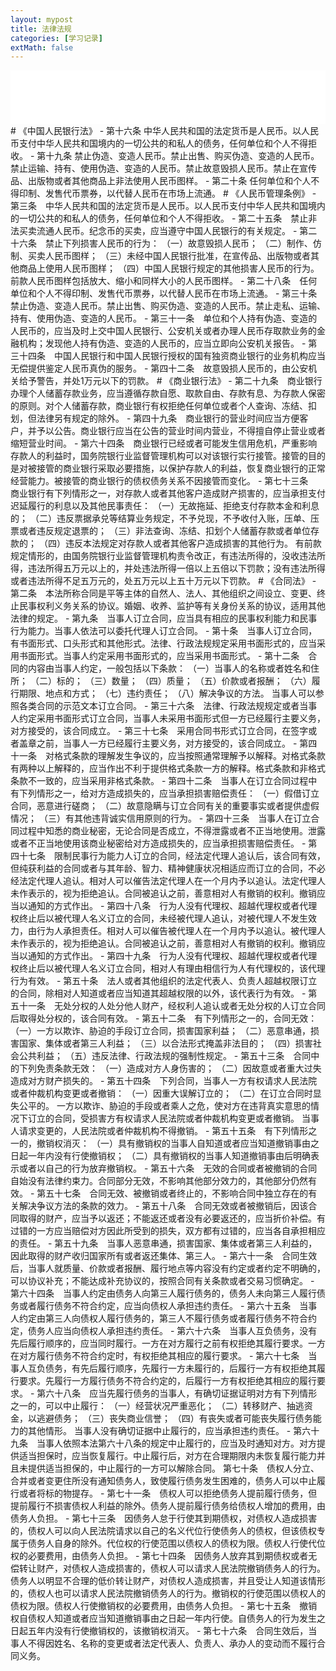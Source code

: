 ```yaml
---
layout: mypost
title: 法律法规
categories: [学习记录]
extMath: false
---
```


<iframe src="//music.163.com/outchain/player?type=2&id=1820965645&auto=1&height=66" frameborder="0" width="100%" height="86px" ></iframe>  
# 《中国人民银行法》
- 第十六条  中华人民共和国的法定货币是人民币。以人民币支付中华人民共和国境内的一切公共的和私人的债务，任何单位和个人不得拒收。  
- 第十九条  禁止伪造、变造人民币。禁止出售、购买伪造、变造的人民币。禁止运输、持有、使用伪造、变造的人民币。禁止故意毁损人民币。禁止在宣传品、出版物或者其他商品上非法使用人民币图样。  
- 第二十条  任何单位和个人不得印制、发售代币票券，以代替人民币在市场上流通。
# 《人民币管理条例》
- 第三条　中华人民共和国的法定货币是人民币。以人民币支付中华人民共和国境内的一切公共的和私人的债务，任何单位和个人不得拒收。  
- 第二十五条　禁止非法买卖流通人民币。纪念币的买卖，应当遵守中国人民银行的有关规定。  
- 第二十六条　禁止下列损害人民币的行为：
  （一）故意毁损人民币；
  （二）制作、仿制、买卖人民币图样；
  （三）未经中国人民银行批准，在宣传品、出版物或者其他商品上使用人民币图样；
  （四）中国人民银行规定的其他损害人民币的行为。
  前款人民币图样包括放大、缩小和同样大小的人民币图样。  
- 第二十八条　任何单位和个人不得印制、发售代币票券，以代替人民币在市场上流通。  
- 第三十条　禁止伪造、变造人民币。禁止出售、购买伪造、变造的人民币。禁止走私、运输、持有、使用伪造、变造的人民币。  
- 第三十一条　单位和个人持有伪造、变造的人民币的，应当及时上交中国人民银行、公安机关或者办理人民币存取款业务的金融机构；发现他人持有伪造、变造的人民币的，应当立即向公安机关报告。  
- 第三十四条　中国人民银行和中国人民银行授权的国有独资商业银行的业务机构应当无偿提供鉴定人民币真伪的服务。  
- 第四十二条　故意毁损人民币的，由公安机关给予警告，并处1万元以下的罚款。
# 《商业银行法》
- 第二十九条　商业银行办理个人储蓄存款业务，应当遵循存款自愿、取款自由、存款有息、为存款人保密的原则。对个人储蓄存款，商业银行有权拒绝任何单位或者个人查询、冻结、扣划，但法律另有规定的除外。  
- 第四十九条　商业银行的营业时间应当方便客户，并予以公告。商业银行应当在公告的营业时间内营业，不得擅自停止营业或者缩短营业时间。  
- 第六十四条　商业银行已经或者可能发生信用危机，严重影响存款人的利益时，国务院银行业监督管理机构可以对该银行实行接管。接管的目的是对被接管的商业银行采取必要措施，以保护存款人的利益，恢复商业银行的正常经营能力。被接管的商业银行的债权债务关系不因接管而变化。  
- 第七十三条　商业银行有下列情形之一，对存款人或者其他客户造成财产损害的，应当承担支付迟延履行的利息以及其他民事责任：
  （一）无故拖延、拒绝支付存款本金和利息的；
  （二）违反票据承兑等结算业务规定，不予兑现，不予收付入账，压单、压票或者违反规定退票的；
  （三）非法查询、冻结、扣划个人储蓄存款或者单位存款的；
  （四）违反本法规定对存款人或者其他客户造成损害的其他行为。
  有前款规定情形的，由国务院银行业监督管理机构责令改正，有违法所得的，没收违法所得，违法所得五万元以上的，并处违法所得一倍以上五倍以下罚款；没有违法所得或者违法所得不足五万元的，处五万元以上五十万元以下罚款。
# 《合同法》
- 第二条　本法所称合同是平等主体的自然人、法人、其他组织之间设立、变更、终止民事权利义务关系的协议。婚姻、收养、监护等有关身份关系的协议，适用其他法律的规定。  
- 第九条　当事人订立合同，应当具有相应的民事权利能力和民事行为能力。当事人依法可以委托代理人订立合同。  
- 第十条　当事人订立合同，有书面形式、口头形式和其他形式。法律、行政法规规定采用书面形式的，应当采用书面形式。当事人约定采用书面形式的，应当采用书面形式。  
- 第十二条　合同的内容由当事人约定，一般包括以下条款：
  （一）当事人的名称或者姓名和住所；
  （二）标的；
  （三）数量；
  （四）质量；
  （五）价款或者报酬；
  （六）履行期限、地点和方式；
  （七）违约责任；
  （八）解决争议的方法。
  当事人可以参照各类合同的示范文本订立合同。  
- 第三十六条　法律、行政法规规定或者当事人约定采用书面形式订立合同，当事人未采用书面形式但一方已经履行主要义务，对方接受的，该合同成立。  
- 第三十七条　采用合同书形式订立合同，在签字或者盖章之前，当事人一方已经履行主要义务，对方接受的，该合同成立。  
- 第四十一条　对格式条款的理解发生争议的，应当按照通常理解予以解释。对格式条款有两种以上解释的，应当作出不利于提供格式条款一方的解释。格式条款和非格式条款不一致的，应当采用非格式条款。  
- 第四十二条　当事人在订立合同过程中有下列情形之一，给对方造成损失的，应当承担损害赔偿责任：
  （一）假借订立合同，恶意进行磋商；
  （二）故意隐瞒与订立合同有关的重要事实或者提供虚假情况；
  （三）有其他违背诚实信用原则的行为。  
- 第四十三条　当事人在订立合同过程中知悉的商业秘密，无论合同是否成立，不得泄露或者不正当地使用。泄露或者不正当地使用该商业秘密给对方造成损失的，应当承担损害赔偿责任。  
- 第四十七条　限制民事行为能力人订立的合同，经法定代理人追认后，该合同有效，但纯获利益的合同或者与其年龄、智力、精神健康状况相适应而订立的合同，不必经法定代理人追认。相对人可以催告法定代理人在一个月内予以追认。法定代理人未作表示的，视为拒绝追认。合同被追认之前，善意相对人有撤销的权利。撤销应当以通知的方式作出。  
- 第四十八条　行为人没有代理权、超越代理权或者代理权终止后以被代理人名义订立的合同，未经被代理人追认，对被代理人不发生效力，由行为人承担责任。相对人可以催告被代理人在一个月内予以追认。被代理人未作表示的，视为拒绝追认。合同被追认之前，善意相对人有撤销的权利。撤销应当以通知的方式作出。  
- 第四十九条　行为人没有代理权、超越代理权或者代理权终止后以被代理人名义订立合同，相对人有理由相信行为人有代理权的，该代理行为有效。  
- 第五十条　法人或者其他组织的法定代表人、负责人超越权限订立的合同，除相对人知道或者应当知道其超越权限的以外，该代表行为有效。  
- 第五十一条　无处分权的人处分他人财产，经权利人追认或者无处分权的人订立合同后取得处分权的，该合同有效。  
- 第五十二条　有下列情形之一的，合同无效：
  （一）一方以欺诈、胁迫的手段订立合同，损害国家利益；
  （二）恶意串通，损害国家、集体或者第三人利益；
  （三）以合法形式掩盖非法目的；
  （四）损害社会公共利益；
  （五）违反法律、行政法规的强制性规定。  
- 第五十三条　合同中的下列免责条款无效：
  （一）造成对方人身伤害的；
  （二）因故意或者重大过失造成对方财产损失的。  
- 第五十四条　下列合同，当事人一方有权请求人民法院或者仲裁机构变更或者撤销：
  （一）因重大误解订立的；
  （二）在订立合同时显失公平的。
  一方以欺诈、胁迫的手段或者乘人之危，使对方在违背真实意思的情况下订立的合同，受损害方有权请求人民法院或者仲裁机构变更或者撤销。
  当事人请求变更的，人民法院或者仲裁机构不得撤销。  
- 第五十五条　有下列情形之一的，撤销权消灭：
  （一）具有撤销权的当事人自知道或者应当知道撤销事由之日起一年内没有行使撤销权；
  （二）具有撤销权的当事人知道撤销事由后明确表示或者以自己的行为放弃撤销权。  
- 第五十六条　无效的合同或者被撤销的合同自始没有法律约束力。合同部分无效，不影响其他部分效力的，其他部分仍然有效。  
- 第五十七条　合同无效、被撤销或者终止的，不影响合同中独立存在的有关解决争议方法的条款的效力。  
- 第五十八条　合同无效或者被撤销后，因该合同取得的财产，应当予以返还；不能返还或者没有必要返还的，应当折价补偿。有过错的一方应当赔偿对方因此所受到的损失，双方都有过错的，应当各自承担相应的责任。  
- 第五十九条　当事人恶意串通，损害国家、集体或者第三人利益的，因此取得的财产收归国家所有或者返还集体、第三人。  
- 第六十一条　合同生效后，当事人就质量、价款或者报酬、履行地点等内容没有约定或者约定不明确的，可以协议补充；不能达成补充协议的，按照合同有关条款或者交易习惯确定。  
- 第六十四条　当事人约定由债务人向第三人履行债务的，债务人未向第三人履行债务或者履行债务不符合约定，应当向债权人承担违约责任。  
- 第六十五条　当事人约定由第三人向债权人履行债务的，第三人不履行债务或者履行债务不符合约定，债务人应当向债权人承担违约责任。  
- 第六十六条　当事人互负债务，没有先后履行顺序的，应当同时履行。一方在对方履行之前有权拒绝其履行要求。一方在对方履行债务不符合约定时，有权拒绝其相应的履行要求。  
- 第六十七条　当事人互负债务，有先后履行顺序，先履行一方未履行的，后履行一方有权拒绝其履行要求。先履行一方履行债务不符合约定的，后履行一方有权拒绝其相应的履行要求。  
- 第六十八条　应当先履行债务的当事人，有确切证据证明对方有下列情形之一的，可以中止履行：
  （一）经营状况严重恶化；
  （二）转移财产、抽逃资金，以逃避债务；
  （三）丧失商业信誉；
  （四）有丧失或者可能丧失履行债务能力的其他情形。
  当事人没有确切证据中止履行的，应当承担违约责任。  
- 第六十九条　当事人依照本法第六十八条的规定中止履行的，应当及时通知对方。对方提供适当担保时，应当恢复履行。中止履行后，对方在合理期限内未恢复履行能力并且未提供适当担保的，中止履行的一方可以解除合同。  
第七十条　债权人分立、合并或者变更住所没有通知债务人，致使履行债务发生困难的，债务人可以中止履行或者将标的物提存。  
- 第七十一条　债权人可以拒绝债务人提前履行债务，但提前履行不损害债权人利益的除外。债务人提前履行债务给债权人增加的费用，由债务人负担。  
- 第七十三条　因债务人怠于行使其到期债权，对债权人造成损害的，债权人可以向人民法院请求以自己的名义代位行使债务人的债权，但该债权专属于债务人自身的除外。代位权的行使范围以债权人的债权为限。债权人行使代位权的必要费用，由债务人负担。  
- 第七十四条　因债务人放弃其到期债权或者无偿转让财产，对债权人造成损害的，债权人可以请求人民法院撤销债务人的行为。债务人以明显不合理的低价转让财产，对债权人造成损害，并且受让人知道该情形的，债权人也可以请求人民法院撤销债务人的行为。撤销权的行使范围以债权人的债权为限。债权人行使撤销权的必要费用，由债务人负担。  
- 第七十五条　撤销权自债权人知道或者应当知道撤销事由之日起一年内行使。自债务人的行为发生之日起五年内没有行使撤销权的，该撤销权消灭。  
- 第七十六条　合同生效后，当事人不得因姓名、名称的变更或者法定代表人、负责人、承办人的变动而不履行合同义务。

